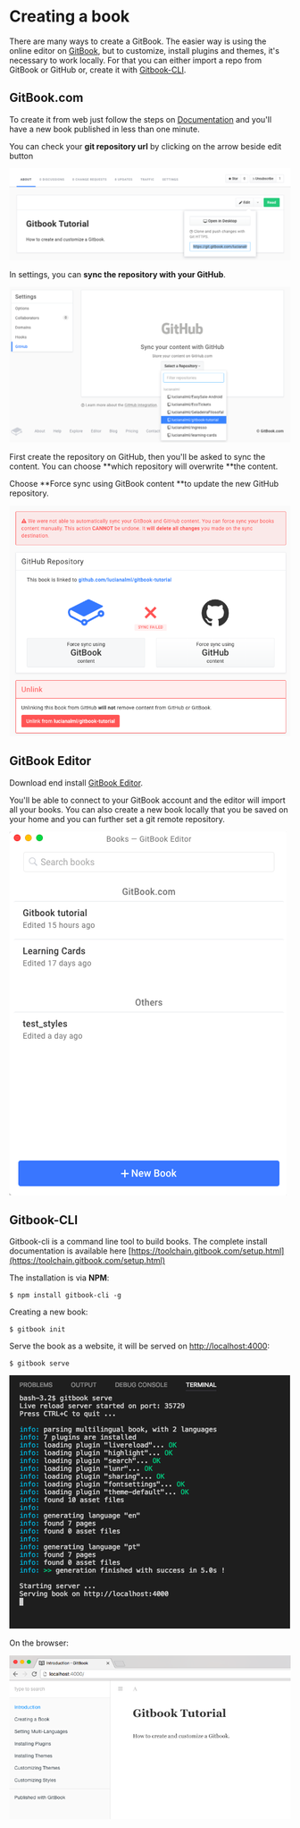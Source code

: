 # Creating a book

There are many ways to create a GitBook. The easier way is using the online editor on [GitBook](https://www.gitbook.com/), but to customize, install plugins and themes, it's necessary to work locally. For that you can either import a repo from GitBook or GitHub or, create it with [Gitbook-CLI](https://toolchain.gitbook.com/setup.html).

## GitBook.com

To create it from web just follow the steps on [Documentation](https://www.gitbook.com/) and you'll have a new book published in less than one minute.

You can check your **git repository url** by clicking on the arrow beside edit button

![](./assets/gitbook-git-repo.png)

In settings, you can **sync the repository with your GitHub**.

![](./assets/sync-github.png)

First create the repository on GitHub, then you'll be asked to sync the content. You can choose **which repository will overwrite **the content. 

Choose **Force sync using GitBook content **to update the new GitHub repository.

![](./assets/sync-gihub.png)

## GitBook Editor

Download end install [GitBook Editor](https://www.gitbook.com/editor).

You'll be able to connect to your GitBook account and the editor will import all your books. You can also create a new book locally that you be saved on your home and you can further set a git remote repository.

![](./assets/gitbook-editor.png)

## Gitbook-CLI

Gitbook-cli is a command line tool to build books. The complete install documentation is available here [https://toolchain.gitbook.com/setup.html](https://toolchain.gitbook.com/setup.html)

The installation is via **NPM**:

```
$ npm install gitbook-cli -g
```

Creating a new book:

```
$ gitbook init
```

Serve the book as a website, it will be served on [http://localhost:4000](http://localhost:4000):

```
$ gitbook serve
```

![](./assets/gitbook-serve.png)

On the browser:

![](./assets/gitbook-serve-browser.png)

